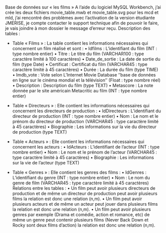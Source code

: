 Base de données sur « les films »
A l’aide du logiciel MySQL Workbench, j’ai crée les deux fichiers movie_table.mwb et movie_table.svg pour les mcd et mld, j’ai rencontré des problèmes avec l’activation de la version étudiante JMERISE, je compte contacter le support technique afin de pouvoir le faire, je vais joindre à mon dossier le message d’erreur reçu.
Description des tables :
-	Table « Films » :
La table contient les informations nécessaires qui concernent un film réalisé et sont :
•	Idfilms : L’identifiant du film (INT : type nombre entier)
•	Titre : Le titre du film (VARCHAR100 : type caractère limité à 100 caractères)
•	Date_de_sortie : La date de sortie du film (type Date)
•	Certificat : Certificat du film (VARCHAR45 : type caractère limité à 45 caractères)
•	Durée : La durée du film (type TIME)
•	Imdb_vote : Vote selon L’Internet Movie Database ‘’base de données en ligne sur le cinéma mondial et la télévision’’ (Float : type nombre réel)
•	Description : Description du film (type TEXT)
•	Metascore : La note donnée par le site américain Metacritic au film (INT : type nombre entier)

-	Table « Directeurs » : 
Elle contient les informations nécessaires qui concernent les directeurs de production :
•	IdDirecteurs : L’identifiant du directeur de production (INT : type nombre entier)
•	Nom : Le nom et le prénom du directeur de production (VARCHAR45 : type caractère limité à 45 caractères)
•	Biographie : Les informations sur la vie du directeur de production (type TEXT)

-	Table « Acteurs » : 
Elle contient les informations nécessaires qui concernent les acteurs :
•	IdActeurs : L’identifiant de l’acteur (INT : type nombre entier)
•	Nom : Le nom et le prénom de l’acteur (VARCHAR45 : type caractère limité à 45 caractères)
•	Biographie : Les informations sur la vie de l’acteur (type TEXT)

-	Table « Genres » : 
Elle contient les genres des films :
•	IdGenres : L’identifiant du genre (INT : type nombre entier)
•	Nom : Le nom du genre de film (VARCHAR45 : type caractère limité à 45 caractères)
Relations entre les tables :
•	Un film peut avoir plusieurs directeurs de production et de même un directeur de production peut avoir plusieurs films la relation est donc une relation (n,m).
•	Un film peut avoir plusieurs acteurs et de même un acteur peut jouer dans plusieurs films la relation est donc une relation (n,m).
•	Un film peut avoir plusieurs genres par exemple (Drama et comédie, action et romance, etc) de même un genre peut contenir plusieurs films (Never Back Down et Rocky sont deux films d’action) la relation est donc une relation (n,m).

